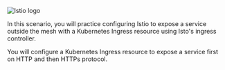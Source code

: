 
![Istio logo](https://raw.githubusercontent.com/lorenzo85/scenarios-ica/master/istio-logo.svg)


In this scenario, you will practice configuring Istio to expose a service 
outside the mesh with a Kubernetes Ingress resource 
using Isto's ingress controller.

You will configure a Kubernetes Ingress resource to expose a service 
first on HTTP and then HTTPs protocol.